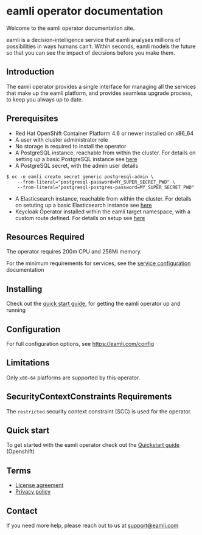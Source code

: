 # eamli operator documentation

Welcome to the eamli operator documentation site.

eamli is a decision-intelligence service that eamli analyses millions of possibilities in ways humans can’t. Within seconds, eamli models the future so that you can see the impact of decisions before you make them.

## Introduction
The eamli operator provides a single interface for managing all the services that make up the eamli platform, and provides seamless upgrade process, to keep you always up to date.

## Prerequisites
* Red Hat OpenShift Container Platform 4.6 or newer installed on x86_64
* A user with cluster administrator role
* No storage is required to install the operator
* A PostgreSQL instance, reachable from within the cluster. For details on setting up a basic PostgreSQL instance see [here](https://whitespaceventures.github.io/eamli-operator-docs/Postgresql.md)
* A PostgreSQL secret, with the admin user details
```
$ oc -n eamli create secret generic postgresql-admin \
    --from-literal="postgresql-password=MY_SUPER_SECRET_PWD" \
    --from-literal="postgresql-postgres-password=MY_SUPER_SECRET_PWD"
```
* A Elasticsearch instance, reachable from within the cluster. For details on setuting up a basic Elasticsearch instance see [here](https://whitespaceventures.github.io/eamli-operator-docs/Elasticsearch.html)
* Keycloak Operator installed within the eamli target namespace, with a custom route defined. For details on setup see [here](https://whitespaceventures.github.io/eamli-operator-docs/Keycloak.html)

## Resources Required
The operator requires 200m CPU and 256Mi memory.

For the minimum requirements for services, see the [service configuration](https://eamli.com/config) documentation

## Installing
Check out the [quick start guide](https://eamli.com/quickstart), for getting the eamli operator up and running

## Configuration
For full configuration options, see  https://eamli.com/config

## Limitations
Only `x86-64` platforms are supported by this operator.

## SecurityContextConstraints Requirements
The `restricted` security context constraint (SCC) is used for the operator.

## Quick start
To get started with the eamli operator check out the [Quickstart guide](/QuickStart.md) (Openshift)

## Terms
* [License agreement](https://eamli.com/eula)
* [Privacy policy](https://eamli.com/privacy-policy)

## Contact
If you need more help, please reach out to us at support@eamli.com
